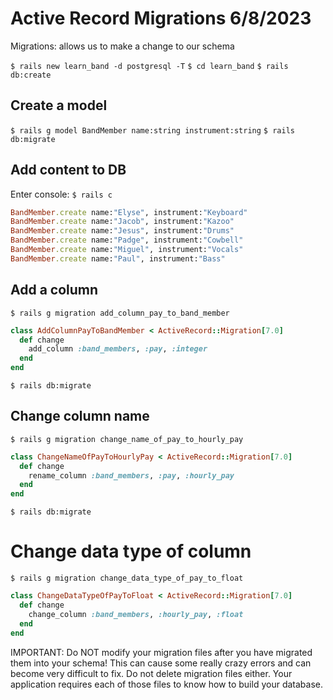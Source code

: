 # Active Record Migrations 6/8/2023
Migrations: allows us to make a change to our schema

`$ rails new learn_band -d postgresql -T`
`$ cd learn_band`
`$ rails db:create`

## Create a model
`$ rails g model BandMember name:string instrument:string`
`$ rails db:migrate`

## Add content to DB
Enter console: `$ rails c`
```ruby
BandMember.create name:"Elyse", instrument:"Keyboard"
BandMember.create name:"Jacob", instrument:"Kazoo"
BandMember.create name:"Jesus", instrument:"Drums"
BandMember.create name:"Padge", instrument:"Cowbell"
BandMember.create name:"Miguel", instrument:"Vocals"
BandMember.create name:"Paul", instrument:"Bass"
```

## Add a column
`$ rails g migration add_column_pay_to_band_member`

```ruby
class AddColumnPayToBandMember < ActiveRecord::Migration[7.0]
  def change
    add_column :band_members, :pay, :integer
  end
end
```

`$ rails db:migrate`

## Change column name
`$ rails g migration change_name_of_pay_to_hourly_pay`

```ruby
class ChangeNameOfPayToHourlyPay < ActiveRecord::Migration[7.0]
  def change
    rename_column :band_members, :pay, :hourly_pay
  end
end
```

`$ rails db:migrate`

# Change data type of column
`$ rails g migration change_data_type_of_pay_to_float`

```ruby
class ChangeDataTypeOfPayToFloat < ActiveRecord::Migration[7.0]
  def change
    change_column :band_members, :hourly_pay, :float
  end
end
```

IMPORTANT:  Do NOT modify your migration files after you have migrated them into your schema!  This can cause some really crazy errors and can become very difficult to fix.  Do not delete migration files either.  Your application requires each of those files to know how to build your database.


